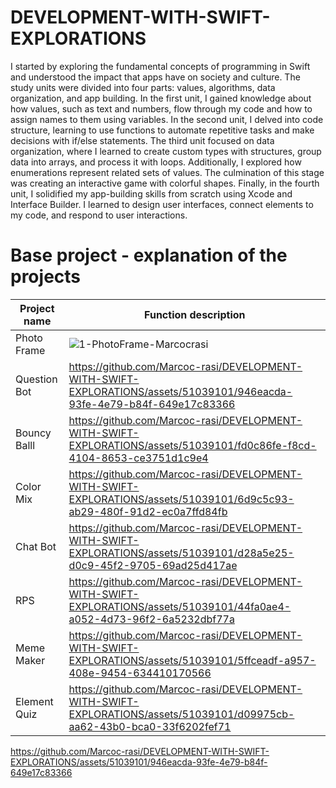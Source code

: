 # DEVELOPMENT-WITH-SWIFT-EXPLORATIONS

I started by exploring the fundamental concepts of programming in Swift and understood the impact that apps have on society and culture. The study units were divided into four parts: values, algorithms, data organization, and app building. In the first unit, I gained knowledge about how values, such as text and numbers, flow through my code and how to assign names to them using variables. In the second unit, I delved into code structure, learning to use functions to automate repetitive tasks and make decisions with if/else statements. The third unit focused on data organization, where I learned to create custom types with structures, group data into arrays, and process it with loops. Additionally, I explored how enumerations represent related sets of values. The culmination of this stage was creating an interactive game with colorful shapes. Finally, in the fourth unit, I solidified my app-building skills from scratch using Xcode and Interface Builder. I learned to design user interfaces, connect elements to my code, and respond to user interactions. 

# Base project - explanation of the projects

| Project name | Function description |
|---|---|
|Photo Frame|![1-PhotoFrame-Marcocrasi](https://github.com/Marcoc-rasi/DEVELOPMENT-WITH-SWIFT-EXPLORATIONS/assets/51039101/2e1996cd-eda4-4451-9c5f-adf5ae190e31)|
| Question Bot | https://github.com/Marcoc-rasi/DEVELOPMENT-WITH-SWIFT-EXPLORATIONS/assets/51039101/946eacda-93fe-4e79-b84f-649e17c83366 |
| Bouncy Balll | https://github.com/Marcoc-rasi/DEVELOPMENT-WITH-SWIFT-EXPLORATIONS/assets/51039101/fd0c86fe-f8cd-4104-8653-ce3751d1c9e4 |
| Color Mix | https://github.com/Marcoc-rasi/DEVELOPMENT-WITH-SWIFT-EXPLORATIONS/assets/51039101/6d9c5c93-ab29-480f-91d2-ec0a7ffd84fb |
| Chat Bot | https://github.com/Marcoc-rasi/DEVELOPMENT-WITH-SWIFT-EXPLORATIONS/assets/51039101/d28a5e25-d0c9-45f2-9705-69ad25d417ae |
| RPS |https://github.com/Marcoc-rasi/DEVELOPMENT-WITH-SWIFT-EXPLORATIONS/assets/51039101/44fa0ae4-a052-4d73-96f2-6a5232dbf77a |
| Meme Maker | https://github.com/Marcoc-rasi/DEVELOPMENT-WITH-SWIFT-EXPLORATIONS/assets/51039101/5ffceadf-a957-408e-9454-634410170566 |
| Element Quiz | https://github.com/Marcoc-rasi/DEVELOPMENT-WITH-SWIFT-EXPLORATIONS/assets/51039101/d09975cb-aa62-43b0-bca0-33f6202fef71 |

 https://github.com/Marcoc-rasi/DEVELOPMENT-WITH-SWIFT-EXPLORATIONS/assets/51039101/946eacda-93fe-4e79-b84f-649e17c83366
